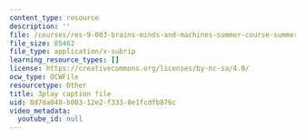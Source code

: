 ```yaml
---
content_type: resource
description: ''
file: /courses/res-9-003-brains-minds-and-machines-summer-course-summer-2015/8d7da048b00312e2f3338e1fcdfb876c_43kansULeBE.srt
file_size: 85462
file_type: application/x-subrip
learning_resource_types: []
license: https://creativecommons.org/licenses/by-nc-sa/4.0/
ocw_type: OCWFile
resourcetype: Other
title: 3play caption file
uid: 8d7da048-b003-12e2-f333-8e1fcdfb876c
video_metadata:
  youtube_id: null
---
```

